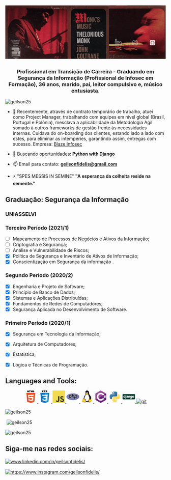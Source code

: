 <h1 align="center">
 <img src="gf.gif" />
</h1>

<h3 align="center">Profissional em Transição de Carreira - Graduando em Segurança da Informação (Profissional de Infosec em Formação), 36 anos, marido, pai, leitor compulsivo e, músico entusiasta.</h3>

<p align="left"> <img src="https://komarev.com/ghpvc/?username=geilson25&label=Profile%20views&color=0e75b6&style=flat" alt="geilson25" /> </p>

- 🔭 Recentemente, através de contrato temporário de trabalho, atuei como Project Manager, trabalhando com equipes em nível global (Brasil, Portugal e Polônia), mesclava a aplicabilidade da Metodologia Ágil somado à outros frameworks de gestão frente às necessidades internas. Cuidava do on-boarding dos clientes, estando lado a lado com estes, para eliminar as intempéries, garantindo assim, entregas com sucesso. Empresa: [Blaze Infosec](https://www.blazeinfosec.com/)

- 💬 Buscando oportunidades: **Python with Django**

- 📫 Email para contato: **geilsonfidelis@gmail.com**

- ⚡ "SPES MESSIS IN SEMINE" **"A esperança da colheita reside na semente."**

<h2 align="left"> Graduação: Segurança da Informação</h2>
<h3 align="left">UNIASSELVI</h3>

### Terceiro Período (2021/1)
- [ ] Mapeamento de Processos de Negócios e Ativos da Informação;
- [ ] Criptografia e Segurança;
- [ ] Análise e Vulnerabilidade de Riscos;
- [x] Política de Segurança e Inventário de Ativos de Informação; 
- [x] Conscientização em Segurança da informação .

### Segundo Período (2020/2)
- [x] Engenharia e Projeto de Software;
- [x] Princípio de Banco de Dados;
- [x] Sistemas e Aplicações Distribuídas;
- [x] Fundamentos de Redes de Computadores; 
- [x] Segurança Aplicada no Desenvolvimento de Software.

### Primeiro Período (2020/1)
- [x] Segurança em Tecnologia da Informação;
- [x] Arquitetura de Computadores;
- [x] Estatística; 
- [x] Lógica e Técnicas de Programação.
 

<h2 align="left">Languages and Tools:</h2>
 <p align="center">
  <a href="https://www.w3.org/html/" target="_blank"> <img src="https://raw.githubusercontent.com/devicons/devicon/master/icons/html5/html5-original-wordmark.svg" alt="html5" width="40" height="40"/> </a>
  <a href="https://www.w3schools.com/css/" target="_blank"> <img src="https://raw.githubusercontent.com/devicons/devicon/master/icons/css3/css3-original-wordmark.svg" alt="css3" width="40" height="40"/> </a>
  <a href="https://developer.mozilla.org/en-US/docs/Web/JavaScript" target="_blank"> <img src="https://raw.githubusercontent.com/devicons/devicon/master/icons/javascript/javascript-original.svg" alt="javascript" width="40" height="40"/> </a>
  <a href="https://www.php.net" target="_blank"> <img src="https://raw.githubusercontent.com/devicons/devicon/master/icons/php/php-original.svg" alt="php" width="40" height="40"/> </a>
  <a href="https://www.linux.org/" target="_blank"> <img src="https://raw.githubusercontent.com/devicons/devicon/master/icons/linux/linux-original.svg" alt="linux" width="40" height="40"/> </a> 
  <a href="https://www.w3schools.com/cs/" target="_blank"> <img src="https://raw.githubusercontent.com/devicons/devicon/master/icons/csharp/csharp-original.svg" alt="csharp" width="40" height="40"/> </a>
  <a href="https://www.python.org" target="_blank"> <img src="https://raw.githubusercontent.com/devicons/devicon/master/icons/python/python-original.svg" alt="python" width="40" height="40"/> </a>
  <a href="https://www.djangoproject.com/" target="_blank"> <img src="https://raw.githubusercontent.com/devicons/devicon/master/icons/django/django-original.svg" alt="django" width="40" height="40"/> </a> 
  <a href="https://git-scm.com/" target="_blank"> <img src="https://www.vectorlogo.zone/logos/git-scm/git-scm-icon.svg" alt="git" width="40" height="40"/> </a> 
 </p>


<p><img align="center" src="https://github-readme-stats.vercel.app/api/top-langs?username=geilson25&show_icons=true&locale=en&layout=compact" alt="geilson25" /></p>

<p>&nbsp;<img align="center" src="https://github-readme-stats.vercel.app/api?username=geilson25&show_icons=true&locale=en" alt="geilson25" /></p>

<p><img align="center" src="https://github-readme-streak-stats.herokuapp.com/?user=geilson25&" alt="geilson25" /></p>


<h2 align="left">Siga-me nas redes sociais:</h2>
<p align="left">
<a href="https://linkedin.com/in/www.linkedin.com/in/geilsonfidelis/" target="blank"><img align="center" src="https://img1.gratispng.com/20180320/dwq/kisspng-social-media-linkedin-facebook-professional-networ-linkedin-icon-hd-5ab17653d9a1e2.7525658215215796038914.jpg" alt="www.linkedin.com/in/geilsonfidelis/" height="90" width="90" /></a>

<a href="https://instagram.com/https://www.instagram.com/geilsonfidelis/" target="blank"><img align="center" src="https://img1.gratispng.com/20180730/vgo/kisspng-logo-clip-art-icone-instagram-facebook-5b5ed348052465.2794363915329411280211.jpg" alt="https://www.instagram.com/geilsonfidelis/" height="90" width="90" /></a>
</p>
